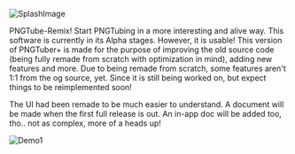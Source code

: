 
![SplashImage](https://github.com/MudkipWorld/PNGTuber-Remix/assets/94318023/8173c62c-70b2-4159-a9a2-866f7048ecec)

PNGTube-Remix!
Start PNGTubing in a more interesting and alive way.
This software is currently in its Alpha stages. However, it is usable!
This version of PNGTuber+ is made for the purpose of improving the old source code (being fully remade from scratch with optimization in mind), adding new features and more.
Due to being remade from scratch, some features aren't 1:1 from the og source, yet. Since it is still being worked on, but expect things to be reimplemented soon!

The UI had been remade to be much easier to understand. A document will be made when the first full release is out. 
An in-app doc will be added too, tho.. not as complex, more of a heads up!

![Demo1](https://github.com/MudkipWorld/PNGTuber-Remix/assets/94318023/1853bd77-2d97-48ea-9f4b-efb782558100)
